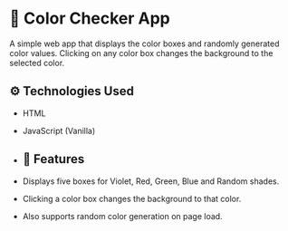 # 🎨 Color Checker App

A simple web app that displays the color boxes and randomly generated color values. Clicking on any color box changes the background to the selected color.

## ⚙️ Technologies Used
- HTML
- JavaScript (Vanilla)

- ## 🧠 Features
- Displays five boxes for Violet, Red, Green, Blue and Random shades.
- Clicking a color box changes the background to that color.
- Also supports random color generation on page load.

